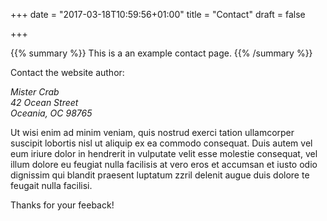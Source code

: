 +++
date = "2017-03-18T10:59:56+01:00"
title = "Contact"
draft = false

+++

{{% summary %}}
This is a an example contact page.
{{% /summary %}}

Contact the website author:

*Mister Crab  
42 Ocean Street  
Oceania, OC 98765*

Ut wisi enim ad minim veniam, quis nostrud exerci tation ullamcorper
suscipit lobortis nisl ut aliquip ex ea commodo consequat. Duis autem
vel eum iriure dolor in hendrerit in vulputate velit esse molestie
consequat, vel illum dolore eu feugiat nulla facilisis at vero eros et
accumsan et iusto odio dignissim qui blandit praesent luptatum zzril
delenit augue duis dolore te feugait nulla facilisi. 

Thanks for your feeback!
